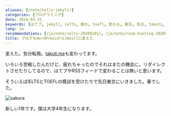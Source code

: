 ```yaml
---
aliases: [/note/hello-jekyll/]
categories: [プログラミング]
date: 2014-03-31
keywords: [はてブ, jekyll, ielts, 疲れ, toefl, 変わる, 東京, 先日, takuti, 変え]
lang: ja
recommendations: [/ja/note/ielts-20200201/, /ja/note/room-hunting-202006/, /ja/note/dmm-eikaiwa/]
title: ブログをWordPressからJekyllに変えた
---
```


変えた。気分転換。[takuti.me](http://takuti.me/)も変わってます。

いろいろ苦戦したんだけど、疲れちゃったのでそれはまたの機会に。リダイレクトさせたりしてるので、はてブやRSSフィードで変わることは無いと思います。

そういえばIELTSとTOEFLの模試を受けたりで先日東京にいきました。春でした。

![sakura](/images/jekyll/2014-03-31-sakura.jpg)

新しい1年です。僕は大学4年生になります。
